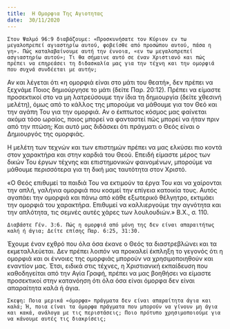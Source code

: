 ```yaml
---
title:  Η Ομορφια Της Αγιοτητας
date:  30/11/2020
---
```


`Στον Ψαλμό 96:9 διαβάζουμε: «Προσκυνήσατε τον Κύριον εν τω μεγαλοπρεπεί αγιαστηρίω αυτού, φοβείσθε από προσώπου αυτού, πάσα η γη». Πώς καταλαβαίνουμε αυτή την έννοια, «εν τω μεγαλοπρεπεί ασγιαστηρίω αυτού»; Τι θα σήμαινε αυτό σε έναν Χριστιανό και πώς πρέπει να επηρεάσει τη διδασκαλία μας για την τέχνη και την ομορφιά που συχνά συνδέεται με αυτήν;`

Αν και λέγεται ότι «η ομορφιά είναι στο μάτι του θεατή», δεν πρέπει να ξεχνάμε Ποιος δημιούργησε το μάτι (δείτε Παρ. 20:12). Πρέπει να είμαστε προσεκτικοί στο να μη λατρεύσουμε την ίδια τη δημιουργία (δείτε χθεσινή μελέτη), όμως από το κάλλος της μπορούμε να μάθουμε για τον Θεό και την αγάπη Του για την ομορφιά. Αν ο έκπτωτος κόσμος μας φαίνεται ακόμα τόσο ωραίος, ποιος μπορεί να φανταστεί πώς μπορεί να ήταν πριν από την πτώση; Και αυτό μας διδάσκει ότι πράγματι ο Θεός είναι ο Δημιουργός της ομορφιάς.

Η μελέτη των τεχνών και των επιστημών πρέπει να μας ελκύσει πιο κοντά στον χαρακτήρα και στην καρδιά του Θεού. Επειδή είμαστε μέρος των δικών Του έργων τέχνης και επιστημονικών φαινομένων, μπορούμε να μάθουμε περισσότερα για τη δική μας ταυτότητα στον Χριστό.

«Ο Θεός επιθυμεί τα παιδιά Του να εκτιμούν τα έργα Του και να χαίρονται την απλή, γαλήνια ομορφιά που κοσμεί την επίγεια κατοικία τους. Αυτός αγαπάει την ομορφιά και πάνω από κάθε εξωτερικό θέλγητρο, εκτιμάει την ομορφιά του χαρακτήρα. Επιθυμεί να καλλιεργούμε την αγνότητα και την απλότητα, τις σεμνές αυτές χάρες των λουλουδιών.» Β.Χ., σ. 110.

`Διαβάστε Γέν. 3:6. Πώς η ομορφιά από μόνη της δεν είναι απαραιτήτως καλή ή άγια; Δείτε επίσης Παρ. 6:25, 31:30.`

Έχουμε έναν εχθρό που όλα όσα έκανε ο Θεός τα διαστρεβλώνει και τα  εκμεταλλεύεται. Δεν πρέπει λοιπόν να προκαλεί έκπληξη το γεγονός ότι η ομορφιά και οι έννοιες της ομορφιάς μπορούν να χρησιμοποιηθούν και εναντίον μας. Έτσι, ειδικά στις τέχνες, η Χριστιανική εκπαίδευση που καθοδηγείται από την Αγία Γραφή, πρέπει να μας βοηθήσει να είμαστε προσεκτικοί στην κατανόηση ότι όλα όσα είναι όμορφα δεν είναι απαραίτητα καλά ή άγια.

`Σκεψη: Ποια μερικά «όμορφα» πράγματα δεν είναι απαραίτητα άγια και καλά; Ή, ποια είναι τα όμορφα πράγματα που μπορούν να γίνουν μη άγια και κακά, ανάλογα με τις περιστάσεις; Ποιο πρότυπο χρησιμοποιούμε για να κάνουμε αυτές τις διακρίσεις;`